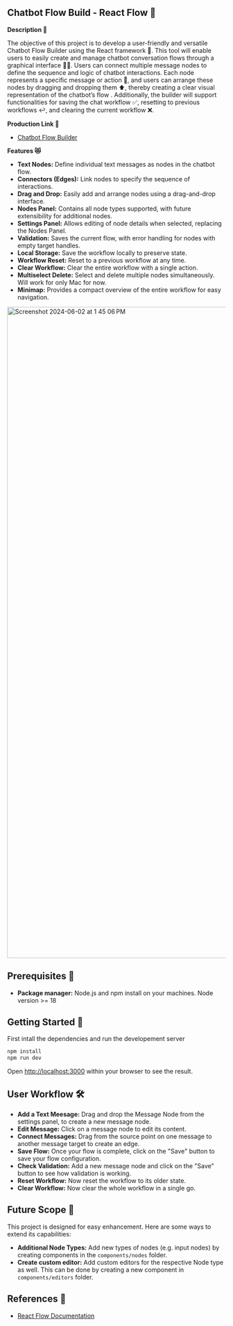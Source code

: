 ## Chatbot Flow Build - React Flow 🤖

**Description 📘**

The objective of this project is to develop a user-friendly and versatile Chatbot Flow Builder using the React framework 🤖. This tool will enable users to easily create and manage chatbot conversation flows through a graphical
interface 🧑‍💻. Users can connect multiple message nodes to define the sequence and logic of chatbot interactions. Each node represents a specific message or action 💬, and users can arrange these nodes by dragging and dropping them ⬆️,
thereby creating a clear visual representation of the chatbot’s flow . Additionally, the builder will support functionalities for saving the chat workflow ✅, resetting to previous workflows ↩, and clearing the current workflow ❌.

**Production Link 🎊**

- [Chatbot Flow Builder](https://satvik-chatbot-flow-builder.netlify.app/])
  
**Features 😻**

- **Text Nodes:** Define individual text messages as nodes in the chatbot flow.
- **Connectors (Edges):** Link nodes to specify the sequence of interactions.
- **Drag and Drop:** Easily add and arrange nodes using a drag-and-drop interface.
- **Nodes Panel:** Contains all node types supported, with future extensibility for additional nodes.
- **Settings Panel:** Allows editing of node details when selected, replacing the Nodes Panel.
- **Validation:** Saves the current flow, with error handling for nodes with empty target handles.
- **Local Storage:** Save the workflow locally to preserve state.
- **Workflow Reset:** Reset to a previous workflow at any time.
- **Clear Workflow:** Clear the entire workflow with a single action.
- **Multiselect Delete:** Select and delete multiple nodes simultaneously. Will work for only Mac for now.
- **Minimap:** Provides a compact overview of the entire workflow for easy navigation.

<img width="1499" alt="Screenshot 2024-06-02 at 1 45 06 PM" src="https://github.com/satvikgoyal/chatbot-flow-builder/assets/60167253/87dd9b5d-d3c3-4aad-922a-d6c456601ce3">

## Prerequisites 🧪

- **Package manager:** Node.js and npm install on your machines. Node version >= 18

## Getting Started 🚀

First intall the dependencies and run the developement server

```bash
npm install
npm run dev
```

Open [http://localhost:3000](http://localhost:3000) within your browser to see the result.

## User Workflow 🛠️

- **Add a Text Meesage:** Drag and drop the Message Node from the settings panel, to create a new message node.
- **Edit Message:** Click on a message node to edit its content.
- **Connect Messages:** Drag from the source point on one message to another message target to create an edge.
- **Save Flow:** Once your flow is complete, click on the "Save" button to save your flow configuration.
- **Check Validation:** Add a new message node and click on the "Save" button to see how validation is working.
- **Reset Workflow:** Now reset the workflow to its older state.
- **Clear Workflow:** Now clear the whole workflow in a single go.

## Future Scope 🔮

This project is designed for easy enhancement. Here are some ways to extend its capabilities:

- **Additional Node Types:** Add new types of nodes (e.g. input nodes) by creating components in the `components/nodes` folder.
- **Create custom editor:** Add custom editors for the respective Node type as well. This can be done by creating a new component in `components/editors` folder.

## References 🔗

- [React Flow Documentation](https://reactflow.dev/docs)
